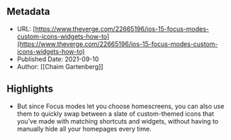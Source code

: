 ## Metadata
* URL: [https://www.theverge.com/22665196/ios-15-focus-modes-custom-icons-widgets-how-to](https://www.theverge.com/22665196/ios-15-focus-modes-custom-icons-widgets-how-to)
* Published Date: 2021-09-10
* Author: [[Chaim Gartenberg]]

## Highlights
* But since Focus modes let you choose homescreens, you can also use them to quickly swap between a slate of custom-themed icons that you’ve made with matching shortcuts and widgets, without having to manually hide all your homepages every time.